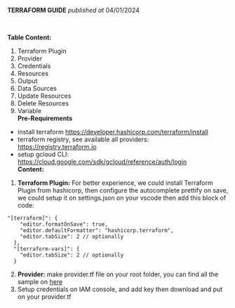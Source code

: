 **TERRAFORM GUIDE**
_published at_ 04/01/2024

<br/>

**Table Content:**

1. Terraform Plugin
2. Provider
3. Credentials
4. Resources
5. Output
6. Data Sources
7. Update Resources
8. Delete Resources
9. Variable
   <br/>
   **Pre-Requirements**

- install terraform https://developer.hashicorp.com/terraform/install
- terraform registry, see available all providers: https://registry.terraform.io
- setup gcloud CLI: https://cloud.google.com/sdk/gcloud/reference/auth/login
  <br/>
  **Content:**

1. **Terraform Plugin:** For better experience, we could install Terraform Plugin from hashicorp, then configure the autocomplete prettify on save, we could setup it on settings.json on your vscode then add this block of code:

```
"[terraform]": {
    "editor.formatOnSave": true,
    "editor.defaultFormatter": "hashicorp.terraform",
    "editor.tabSize": 2 // optionally
  },
  "[terraform-vars]": {
    "editor.tabSize": 2 // optionally
  }
```

2. **Provider:** make provider.tf file on your root folder, you can find all the sample on [here](https://registry.terraform.io/providers/hashicorp/google/latest/docs)
3. Setup credentials on IAM console, and add key then download and put on your provider.tf
